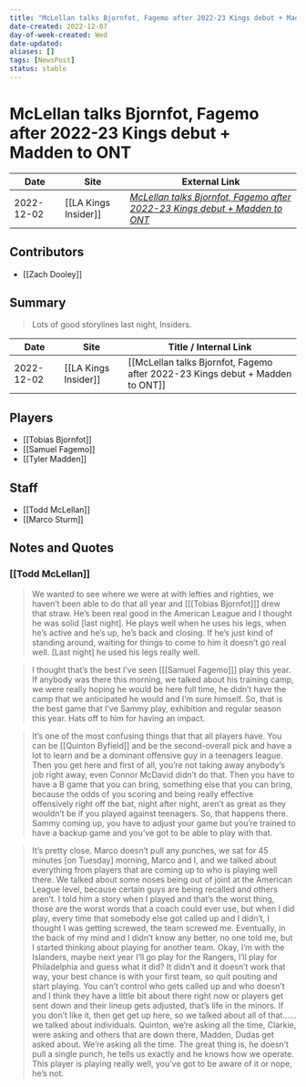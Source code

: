 ```yaml
---
title: "McLellan talks Bjornfot, Fagemo after 2022-23 Kings debut + Madden to ONT"
date-created: 2022-12-07
day-of-week-created: Wed
date-updated: 
aliases: []
tags: [NewsPost]
status: stable
---
```


# McLellan talks Bjornfot, Fagemo after 2022-23 Kings debut + Madden to ONT

| Date       | Site                 | External Link                                                                                                                                                                                       |
| ---------- | -------------------- | --------------------------------------------------------------------------------------------------------------------------------------------------------------------------------------------------- |
| 2022-12-02 | [[LA Kings Insider]] | [*McLellan talks Bjornfot, Fagemo after 2022-23 Kings debut + Madden to ONT*](https://lakingsinsider.com/2022/12/02/mclellan-talks-bjornfot-fagemo-recalls-after-players-make-2022-23-kings-debut/) |

## Contributors
- [[Zach Dooley]]

## Summary
> Lots of good storylines last night, Insiders.

| Date       | Site                 | Title / Internal Link                                                         |
| ---------- | -------------------- | ----------------------------------------------------------------------------- |
| 2022-12-02 | [[LA Kings Insider]] | [[McLellan talks Bjornfot, Fagemo after 2022-23 Kings debut + Madden to ONT]] |

## Players
- [[Tobias Bjornfot]]
- [[Samuel Fagemo]]
- [[Tyler Madden]]

## Staff
- [[Todd McLellan]]
- [[Marco Sturm]]

## Notes and Quotes
### [[Todd McLellan]]
> We wanted to see where we were at with lefties and righties, we haven’t been able to do that all year and \[[[Tobias Bjornfot]]] drew that straw. He’s been real good in the American League and I thought he was solid \[last night]. He plays well when he uses his legs, when he’s active and he’s up, he’s back and closing. If he’s just kind of standing around, waiting for things to come to him it doesn’t go real well. \[Last night] he used his legs really well.

> I thought that’s the best I’ve seen \[[[Samuel Fagemo]]] play this year. If anybody was there this morning, we talked about his training camp, we were really hoping he would be here full time, he didn’t have the camp that we anticipated he would and I’m sure himself. So, that is the best game that I’ve Sammy play, exhibition and regular season this year. Hats off to him for having an impact.

> It’s one of the most confusing things that that all players have. You can be [[Quinton Byfield]] and be the second-overall pick and have a lot to learn and be a dominant offensive guy in a teenagers league. Then you get here and first of all, you’re not taking away anybody’s job right away, even Connor McDavid didn’t do that. Then you have to have a B game that you can bring, something else that you can bring, because the odds of you scoring and being really effective offensively right off the bat, night after night, aren’t as great as they wouldn’t be if you played against teenagers. So, that happens there. Sammy coming up, you have to adjust your game but you’re trained to have a backup game and you’ve got to be able to play with that.

> It’s pretty close. Marco doesn’t pull any punches, we sat for 45 minutes \[on Tuesday] morning, Marco and I, and we talked about everything from players that are coming up to who is playing well there. We talked about some noses being out of joint at the American League level, because certain guys are being recalled and others aren’t. I told him a story when I played and that’s the worst thing, those are the worst words that a coach could ever use, but when I did play, every time that somebody else got called up and I didn’t, I thought I was getting screwed, the team screwed me. Eventually, in the back of my mind and I didn’t know any better, no one told me, but I started thinking about playing for another team. Okay, I’m with the Islanders, maybe next year I’ll go play for the Rangers, I’ll play for Philadelphia and guess what it did? It didn’t and it doesn’t work that way, your best chance is with your first team, so quit pouting and start playing. You can’t control who gets called up and who doesn’t and I think they have a little bit about there right now or players get sent down and their lineup gets adjusted, that’s life in the minors. If you don’t like it, then get get up here, so we talked about all of that……we talked about individuals. Quinton, we’re asking all the time, Clarkie, were asking and others that are down there, Madden, Dudas get asked about. We’re asking all the time. The great thing is, he doesn’t pull a single punch, he tells us exactly and he knows how we operate. This player is playing really well, you’ve got to be aware of it or nope, he’s not.



